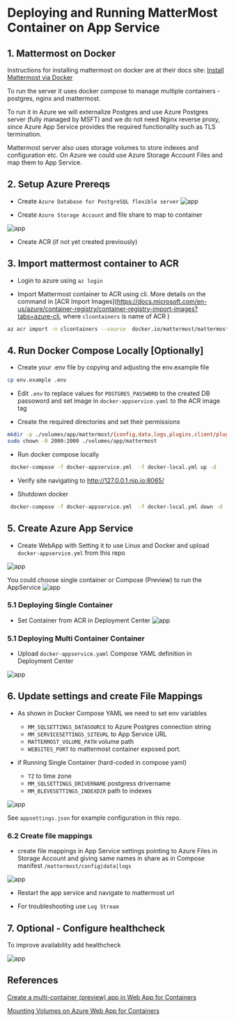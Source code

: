 # Deploying and Running MatterMost Container on App Service 

## 1. Mattermost on Docker

Instructions for installing mattermost on docker are at their docs site: [Install Mattermost via Docker](https://docs.mattermost.com/install/install-docker.html)

To run the server it uses docker compose to manage multiple containers - postgres, nginx and mattermost.

To run it in Azure we will externalize Postgres and use Azure Postgres server (fully managed by MSFT) and we do not need Nginx reverse proxy, since Azure App Service provides the required functionality such as TLS termination.

Mattermost server also uses storage volumes to store indexes and configuration etc. On Azure we could use Azure Storage Account Files and map them to App Service.


## 2. Setup Azure Prereqs

- Create `Azure Database for PostgreSQL flexible server` 
![app](./docs/postgres.jpg)

- Create `Azure Storage Account` and file share to map to container

![app](./docs/fileshare.jpg)

- Create ACR (if not yet created previously)


## 3. Import mattermost container to ACR

- Login to azure using `az login`

- Import Mattermost container to ACR using cli. More details on the command in [ACR Import Images](https://docs.microsoft.com/en-us/azure/container-registry/container-registry-import-images?tabs=azure-cli, where `clcontainers` is name of ACR
)

```sh
az acr import -n clcontainers --source  docker.io/mattermost/mattermost-enterprise-edition:6.3 --image mattermost/mattermost-enterprise-edition:6.3
```

## 4. Run Docker Compose Locally [Optionally]

- Create your .env file by copying and adjusting the env.example file

```sh
cp env.example .env
```

- Edit `.env`  to replace values for  `POSTGRES_PASSWORD` to the created DB passoword and set image in `docker-appservice.yaml` to the ACR image tag

- Create the required directories and set their permissions

```sh
mkdir -p ./volumes/app/mattermost/{config,data,logs,plugins,client/plugins,bleve-indexes}
sudo chown -R 2000:2000 ./volumes/app/mattermost
```


- Run docker compose locally

```sh
 docker-compose -f docker-appservice.yml  -f docker-local.yml up -d
```
- Verify site navigating to http://127.0.0.1.nip.io:8065/

- Shutdown docker

```sh
 docker-compose -f docker-appservice.yml  -f docker-local.yml down -d
```


## 5. Create Azure App Service

- Create WebApp with Setting it to use Linux and Docker and upload `docker-appservice.yml` from this repo

![app](./docs/appsvcdocker.jpg)

You could choose single container or Compose (Preview) to run the AppService
![app](./docs/compose.jpg)

### 5.1 Deploying Single Container
- Set Container from ACR in Deployment Center
![app](./docs/singlecont.jpg)

### 5.1 Deploying Multi Container Container
- Upload `docker-appservice.yaml` Compose YAML definition in Deployment Center

![app](./docs/multicont.jpg)




## 6. Update settings and create File Mappings

- As shown in Docker Compose YAML we need to set env  variables  
  - `MM_SQLSETTINGS_DATASOURCE` to Azure Postgres connection string 
  - `MM_SERVICESETTINGS_SITEURL` to App Service URL
  - `MATTERMOST_VOLUME_PATH` volume path
  - `WEBSITES_PORT` to mattermost container exposed port. 

- if Running Single Container (hard-coded in compose yaml)

  - `TZ` to time zone
  - `MM_SQLSETTINGS_DRIVERNAME` postgress drivername
  - `MM_BLEVESETTINGS_INDEXDIR` path to indexes

![app](./docs/appsettings.jpg)

See `appsettings.json` for example configuration in this repo.

### 6.2 Create file mappings 
- create file mappings in App Service settings pointing to Azure Files in Storage Account and giving same names in share as in Compose manifest `/mattermost/config|data|logs`

![app](./docs/appsvcfileshare.jpg)

- Restart the app service and navigate to mattermost url

- For troubleshooting use `Log Stream`

## 7. Optional - Configure healthcheck

To improve availability add healthcheck

![app](./docs/healthcheck.jpg)

## References
[Create a multi-container (preview) app in Web App for Containers](https://docs.microsoft.com/en-us/azure/app-service/tutorial-multi-container-app)

[Mounting Volumes on Azure Web App for Containers](https://www.codit.eu/blog/mounting-volumes-on-azure-web-app-for-containers/?country_sel=be)